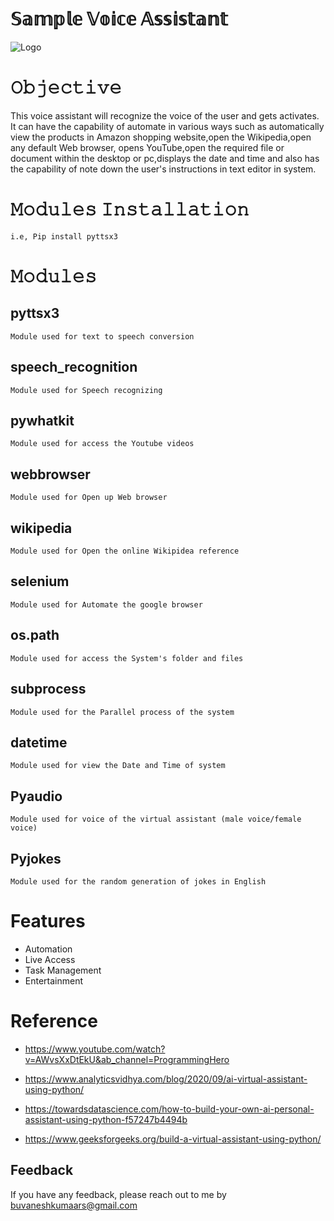 
# 𝕊𝕒𝕞𝕡𝕝𝕖 𝕍𝕠𝕚𝕔𝕖 𝔸𝕤𝕤𝕚𝕤𝕥𝕒𝕟𝕥




![Logo](https://t4.ftcdn.net/jpg/04/12/13/39/360_F_412133963_alCDCpRdQluI1paz1QZ8qynWff7oFUqg.jpg)

# 𝙾𝚋𝚓𝚎𝚌𝚝𝚒𝚟𝚎

This voice assistant will recognize the voice of the user and gets activates.
It can have the capability of automate in various ways such as automatically view the products in Amazon shopping website,open the Wikipedia,open any default Web browser,
opens YouTube,open the required file or document within the desktop or pc,displays the date and time
and also has the capability of note down the user's instructions in text editor in system.

# 𝙼𝚘𝚍𝚞𝚕𝚎𝚜  𝙸𝚗𝚜𝚝𝚊𝚕𝚕𝚊𝚝𝚒𝚘𝚗
    i.e, Pip install pyttsx3 


# 𝙼𝚘𝚍𝚞𝚕𝚎𝚜 

## pyttsx3
    Module used for text to speech conversion 
## speech_recognition
    Module used for Speech recognizing
## pywhatkit
    Module used for access the Youtube videos
## webbrowser
    Module used for Open up Web browser
## wikipedia
    Module used for Open the online Wikipidea reference 
## selenium
    Module used for Automate the google browser
## os.path
    Module used for access the System's folder and files
## subprocess
    Module used for the Parallel process of the system
## datetime
    Module used for view the Date and Time of system
## Pyaudio
    Module used for voice of the virtual assistant (male voice/female voice)
## Pyjokes
    Module used for the random generation of jokes in English

# Features

- Automation
- Live Access
- Task Management
- Entertainment



# Reference

- https://www.youtube.com/watch?v=AWvsXxDtEkU&ab_channel=ProgrammingHero

- https://www.analyticsvidhya.com/blog/2020/09/ai-virtual-assistant-using-python/

- https://towardsdatascience.com/how-to-build-your-own-ai-personal-assistant-using-python-f57247b4494b

- https://www.geeksforgeeks.org/build-a-virtual-assistant-using-python/


## Feedback

If you have any feedback, please reach out to me by buvaneshkumaars@gmail.com 

